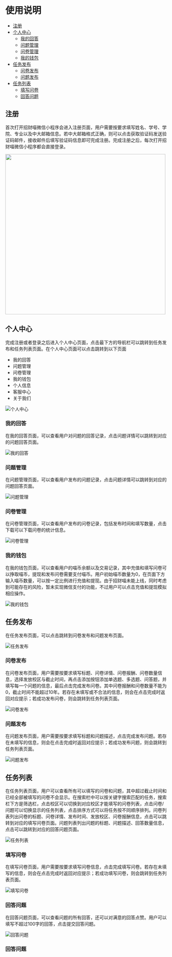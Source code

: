 # 使用说明

+ [注册](#注册)
+ [个人中心](#个人中心)
  + [我的回答](#我的回答)
  + [问题管理](#问题管理)
  + [问卷管理](#问卷管理)
  + [我的钱包](#我的钱包)
+ [任务发布](#任务发布)
  + [问卷发布](#问卷发布)
  + [问题发布](#问题发布)
+ [任务列表](#任务列表)
  + [填写问卷](#填写问卷)
  + [回答问题](#回答问题)



## <span id="注册">注册</span>

首次打开招财喵微信小程序会进入注册页面，用户需要按要求填写姓名、学号、学院、专业以及中大邮箱信息。若中大邮箱格式正确，则可以点击获取验证码发送验证码邮件，接收邮件后填写验证码信息即可完成注册。完成注册之后，每次打开招财喵微信小程序都会直接登录。

<img src="https://github.com/swsad/MoneyMeow_Final/raw/master/imgs/2-使用说明/注册.jpg" width="500" align=center>



## <span id="个人中心">个人中心</span>

完成注册或者登录之后进入个人中心页面，点击最下方的导航栏可以跳转到任务发布和任务列表页面。在个人中心页面可以点击跳转到以下页面

+ 我的回答
+ 问题管理
+ 问卷管理
+ 我的钱包
+ 个人信息
+ 客服中心
+ 关于我们

![个人中心](https://github.com/swsad/MoneyMeow_Final/raw/master/imgs/2-使用说明/个人中心.jpg)



### <span id="我的问答">我的回答</span>

在我的回答页面，可以查看用户对问题的回答记录，点击问题详情可以跳转到对应的问题回答页面。

![我的回答](https://github.com/swsad/MoneyMeow_Final/raw/master/imgs/2-使用说明/我的回答.jpg)



### <span id="问题管理">问题管理</span>

在问题管理页面，可以查看用户发布的问题记录，点击问题详情可以跳转到对应的问题回答页面。

![问题管理](https://github.com/swsad/MoneyMeow_Final/raw/master/imgs/2-使用说明/问题管理.jpg)



### <span id="问卷管理">问卷管理</span>

在问卷管理页面，可以查看用户发布的问卷记录，包括发布时间和填写数量，点击下载可以下载问卷的统计信息。

![问卷管理](https://github.com/swsad/MoneyMeow_Final/raw/master/imgs/2-使用说明/问卷管理.jpg)



### <span id="我的钱包">我的钱包</span>

在我的钱包页面，可以查看用户的喵币余额以及交易记录，其中充值和填写问卷可以挣取喵币，提现和发布问卷需要支付喵币。用户初始喵币数量为0，在页面下方输入喵币数量，可以按一定比例进行充值和提现。由于招财喵未能上线，同时考虑到可能存在的风险，暂未实现微信支付的功能，不过用户可以点击充值和提现模拟相应操作。

![我的钱包](https://github.com/swsad/MoneyMeow_Final/raw/master/imgs/2-使用说明/我的钱包.jpg)



## <span id="任务发布">任务发布</span>

在任务发布页面，可以点击跳转到问卷发布和问题发布页面。

![任务发布](https://github.com/swsad/MoneyMeow_Final/raw/master/imgs/2-使用说明/任务发布.jpg)



### <span id="问卷发布">问卷发布</span>

在问卷发布页面，用户需要按要求填写标题、问卷详情、问卷报酬、问卷数量信息，选择发放校区与截止时间，再点击添加按钮添加单选题、多选题、问答题，并填写每一个问题的信息，最后点击完成发布问卷。其中问卷报酬和问卷数量不能为0，截止时间不能超过10年。若存在未填写或不合法的信息，则会在点击完成时返回对应提示；若成功发布问卷，则会跳转到任务列表页面。

![问卷发布](https://github.com/swsad/MoneyMeow_Final/raw/master/imgs/2-使用说明/问卷发布.jpg)



### <span id="问题发布">问题发布</span>

在问题发布页面，用户需要按要求填写标题和问题描述，点击完成发布问题。若存在未填写的信息，则会在点击完成时返回对应提示；若成功发布问题，则会跳转到任务列表页面。

![问题发布](https://github.com/swsad/MoneyMeow_Final/raw/master/imgs/2-使用说明/问题发布.jpg)



## <span id="任务列表">任务列表</span>

在任务列表页面，用户可以查看所有可以填写的问卷和问题，其中超过截止时间和已经全部被填写的问卷不会显示。在搜索栏中可以按关键字搜索匹配的任务，搜索栏下方是筛选栏，点击校区可以切换到对应校区才能填写的问卷列表，点击问卷/问题可以切换显示的任务列表，点击排序方式可以将任务按不同顺序排列。问卷列表列出问卷的标题、问卷详情、发布时间、发放校区、问卷报酬信息，点击可以跳转到对应的填写问卷页面。问题列表列出问题的标题、问题描述、回答数量信息，点击可以跳转到对应的回答问题页面。

![任务列表](https://github.com/swsad/MoneyMeow_Final/raw/master/imgs/2-使用说明/任务列表.jpg)



### <span id="填写问卷">填写问卷</span>

在填写问卷页面，用户需要按要求填写问卷信息，点击完成填写问卷。若存在未填写的信息，则会在点击完成时返回对应提示；若成功填写问卷，则会跳转到任务列表页面。

![填写问卷](https://github.com/swsad/MoneyMeow_Final/raw/master/imgs/2-使用说明/填写问卷.jpg)



### <span id="回答问题">回答问题</span>

在回答问题页面，可以查看问题的所有回答，还可以对满意的回答点赞。用户可以填写不超过100字的回答，点击提交回答问题。

![回答问题](https://github.com/swsad/MoneyMeow_Final/raw/master/imgs/2-使用说明/回答问题.jpg)





























### <span id="1">回答问题</span>





